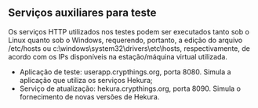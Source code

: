 
## Serviços auxiliares para teste
Os serviços HTTP utilizados nos testes podem ser executados tanto sob o Linux quanto sob o Windows, requerendo, portanto, a edição do arquivo /etc/hosts ou c:\windows\system32\drivers\etc\hosts, respectivamente, de acordo com os IPs disponíveis na estação/máquina virtual utilizada.
* Aplicação de teste: userapp.crypthings.org, porta 8080. Simula a aplicação que utiliza os serviços Hekura;
* Serviço de atualização: hekura.crypthings.org, porta 8090. Simula o fornecimento de novas versões de Hekura.
